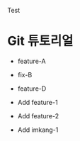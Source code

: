 Test 

# Git 튜토리얼

- feature-A
- fix-B
- feature-D

- Add feature-1

- Add feature-2

- Add imkang-1
